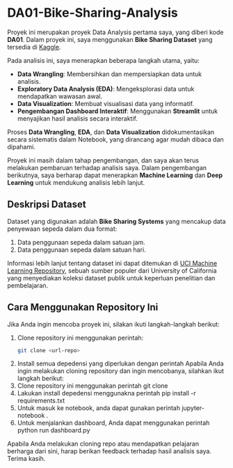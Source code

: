 # DA01-Bike-Sharing-Analysis

Proyek ini merupakan proyek Data Analysis pertama saya, yang diberi kode **DA01**. Dalam proyek ini, saya menggunakan **Bike Sharing Dataset** yang tersedia di [Kaggle](https://www.kaggle.com/datasets/lakshmi25npathi/bike-sharing-dataset/data). 

Pada analisis ini, saya menerapkan beberapa langkah utama, yaitu:
- **Data Wrangling**: Membersihkan dan mempersiapkan data untuk analisis.
- **Exploratory Data Analysis (EDA)**: Mengeksplorasi data untuk mendapatkan wawasan awal.
- **Data Visualization**: Membuat visualisasi data yang informatif.
- **Pengembangan Dashboard Interaktif**: Menggunakan **Streamlit** untuk menyajikan hasil analisis secara interaktif.

Proses **Data Wrangling**, **EDA**, dan **Data Visualization** didokumentasikan secara sistematis dalam Notebook, yang dirancang agar mudah dibaca dan dipahami.  

Proyek ini masih dalam tahap pengembangan, dan saya akan terus melakukan pembaruan terhadap analisis saya. Dalam pengembangan berikutnya, saya berharap dapat menerapkan **Machine Learning** dan **Deep Learning** untuk mendukung analisis lebih lanjut.

## **Deskripsi Dataset**
Dataset yang digunakan adalah **Bike Sharing Systems** yang mencakup data penyewaan sepeda dalam dua format:
1. Data penggunaan sepeda dalam satuan jam.
2. Data penggunaan sepeda dalam satuan hari.

Informasi lebih lanjut tentang dataset ini dapat ditemukan di [UCI Machine Learning Repository](https://archive.ics.uci.edu/ml), sebuah sumber populer dari University of California yang menyediakan koleksi dataset publik untuk keperluan penelitian dan pembelajaran.

## **Cara Menggunakan Repository Ini**
Jika Anda ingin mencoba proyek ini, silakan ikuti langkah-langkah berikut:
1. Clone repository ini menggunakan perintah:
   ```bash
   git clone <url-repo>
2. Install semua depedensi yang diperlukan dengan perintah 
Apabila Anda ingin melakukan cloning repository dan ingin mencobanya, silahkan ikut langkah berikut:
1. Clone repository ini menggunakan perintah git clone
2. Lakukan install depedensi menggunakna perintah pip install -r requirements.txt
3. Untuk masuk ke notebook, anda dapat gunakan perintah jupyter-notebook .
4. Untuk menjalankan dashboard, Anda dapat menggunakan perintah python run dashboard.py

 Apabila Anda melakukan cloning repo atau mendapatkan pelajaran berharga dari sini, harap berikan feedback terhadap hasil analisis saya. Terima kasih.
